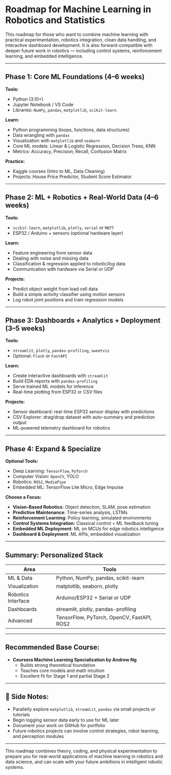 # Roadmap for Machine Learning in Robotics and Statistics

This roadmap for those who want to combine machine learning with practical experimentation, robotics integration, clean data handling, and interactive dashboard development. It is also forward-compatible with deeper future work in robotics — including control systems, reinforcement learning, and embedded intelligence.

---

## Phase 1: Core ML Foundations (4–6 weeks)

**Tools:**
- Python (3.10+)
- Jupyter Notebook / VS Code
- Libraries: `NumPy`, `pandas`, `matplotlib`, `scikit-learn`

**Learn:**
- Python programming (loops, functions, data structures)
- Data wrangling with `pandas`
- Visualization with `matplotlib` and `seaborn`
- Core ML models: Linear & Logistic Regression, Decision Trees, KNN
- Metrics: Accuracy, Precision, Recall, Confusion Matrix

**Practice:**
- Kaggle courses (Intro to ML, Data Cleaning)
- Projects: House Price Predictor, Student Score Estimator

---

## Phase 2: ML + Robotics + Real-World Data (4–6 weeks)

**Tools:**
- `scikit-learn`, `matplotlib`, `plotly`, `serial` or `MQTT`
- ESP32 / Arduino + sensors (optional hardware layer)

**Learn:**
- Feature engineering from sensor data
- Dealing with noise and missing data
- Classification & regression applied to robotic/log data
- Communication with hardware via Serial or UDP

**Projects:**
- Predict object weight from load cell data
- Build a simple activity classifier using motion sensors
- Log robot joint positions and train regression models

---

## Phase 3: Dashboards + Analytics + Deployment (3–5 weeks)

**Tools:**
- `streamlit`, `plotly`, `pandas-profiling`, `sweetviz`
- Optional: `Flask` or `FastAPI`

**Learn:**
- Create interactive dashboards with `streamlit`
- Build EDA reports with `pandas-profiling`
- Serve trained ML models for inference
- Real-time plotting from ESP32 or CSV files

**Projects:**
- Sensor dashboard: real-time ESP32 sensor display with predictions
- CSV Explorer: drag/drop dataset with auto-summary and prediction output
- ML-powered telemetry dashboard for robotics

---

## Phase 4: Expand & Specialize

**Optional Tools:**
- Deep Learning: `TensorFlow`, `PyTorch`
- Computer Vision: `OpenCV`, YOLO
- Robotics: `ROS2`, `MediaPipe`
- Embedded ML: TensorFlow Lite Micro, Edge Impulse

**Choose a Focus:**
- **Vision-Based Robotics**: Object detection, SLAM, pose estimation
- **Predictive Maintenance**: Time-series analysis, LSTMs
- **Reinforcement Learning**: Policy learning, simulated environments
- **Control Systems Integration**: Classical control + ML feedback tuning
- **Embedded ML Deployment**: ML on MCUs for edge robotics intelligence
- **Dashboard & Deployment**: ML APIs, embedded visualization

---

## Summary: Personalized Stack

| Area               | Tools                                               |
|--------------------|-----------------------------------------------------|
| ML & Data           | Python, NumPy, pandas, scikit-learn                |
| Visualization       | matplotlib, seaborn, plotly                        |
| Robotics Interface  | Arduino/ESP32 + Serial or UDP                      |
| Dashboards          | streamlit, plotly, pandas-profiling               |
| Advanced            | TensorFlow, PyTorch, OpenCV, FastAPI, ROS2        |

---

## Recommended Base Course:
- **Coursera Machine Learning Specialization by Andrew Ng**
  - Builds strong theoretical foundation
  - Teaches core models and math intuition
  - Excellent fit for Stage 1 and partial Stage 2

---

## 🔧 Side Notes:
- Parallelly explore `matplotlib`, `streamlit`, `pandas` via small projects or tutorials
- Begin logging sensor data early to use for ML later
- Document your work on GitHub for portfolio
- Future robotics projects can involve control strategies, robot learning, and perception modules

---

This roadmap combines theory, coding, and physical experimentation to prepare you for real-world applications of machine learning in robotics and data science, and can scale with your future ambitions in intelligent robotic systems.
